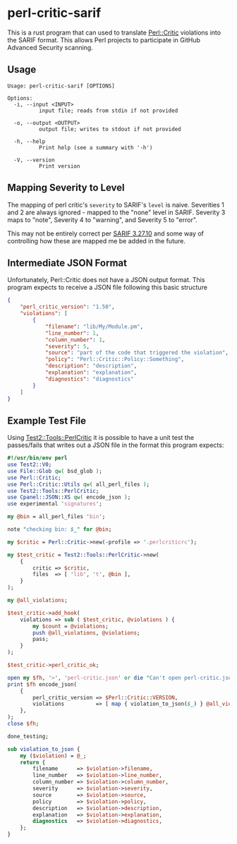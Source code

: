 perl-critic-sarif
=================

This is a rust program that can used to translate
[Perl::Critic](https://metacpan.org/dist/Perl-Critic) violations into the SARIF
format. This allows Perl projects to participate in GitHub Advanced Security
scanning.


Usage
-----

```
Usage: perl-critic-sarif [OPTIONS]

Options:
  -i, --input <INPUT>
          input file; reads from stdin if not provided

  -o, --output <OUTPUT>
          output file; writes to stdout if not provided

  -h, --help
          Print help (see a summary with '-h')

  -V, --version
          Print version
```


Mapping Severity to Level
-------------------------

The mapping of perl critic's `severity` to SARIF's `level` is naive.
Severities 1 and 2 are always ignored - mapped to the "none" level in SARIF.
Severity 3 maps to "note", Severity 4 to "warning", and Severity 5 to "error".

This may not be entirely correct per [SARIF 3.27.10](https://docs.oasis-open.org/sarif/sarif/v2.0/csprd02/sarif-v2.0-csprd02.html#_Toc10127839)
and some way of controlling how these are mapped me be added in the future.


Intermediate JSON Format
------------------------

Unfortunately, Perl::Critic does not have a JSON output format.  This program
expects to receive a JSON file following this basic structure

```json
{
    "perl_critic_version": "1.50",
    "violations": [
        {
            "filename": "lib/My/Module.pm",
            "line_number": 1,
            "column_number": 1,
            "severity": 5,
            "source": "part of the code that triggered the violation",
            "policy": "Perl::Critic::Policy::Something",
            "description": "description",
            "explanation": "explanation",
            "diagnostics": "diagnostics"
        }
    ]
}
```

Example Test File
-----------------


Using
[Test2::Tools::PerlCritic](https://metacpan.org/pod/Test2::Tools::PerlCritic)
it is possible to have a unit test the passes/fails that writes out a JSON file
in the format this program expects:

```perl
#!/usr/bin/env perl
use Test2::V0;
use File::Glob qw( bsd_glob );
use Perl::Critic;
use Perl::Critic::Utils qw( all_perl_files );
use Test2::Tools::PerlCritic;
use Cpanel::JSON::XS qw( encode_json );
use experimental 'signatures';

my @bin = all_perl_files 'bin';

note "checking bin: $_" for @bin;

my $critic = Perl::Critic->new(-profile => '.perlcriticrc');

my $test_critic = Test2::Tools::PerlCritic->new(
    {
        critic => $critic,
        files  => [ 'lib', 't', @bin ],
    }
);

my @all_violations;

$test_critic->add_hook(
    violations => sub ( $test_critic, @violations ) {
        my $count = @violations;
        push @all_violations, @violations;
        pass;
    }
);

$test_critic->perl_critic_ok;

open my $fh, '>', 'perl-critic.json' or die "Can't open perl-critic.json: $!";
print $fh encode_json(
    {
        perl_critic_version => $Perl::Critic::VERSION,
        violations          => [ map { violation_to_json($_) } @all_violations ],
    },
);
close $fh;

done_testing;

sub violation_to_json {
    my ($violation) = @_;
    return {
        filename      => $violation->filename,
        line_number   => $violation->line_number,
        column_number => $violation->column_number,
        severity      => $violation->severity,
        source        => $violation->source,
        policy        => $violation->policy,
        description   => $violation->description,
        explanation   => $violation->explanation,
        diagnostics   => $violation->diagnostics,
    };
}

